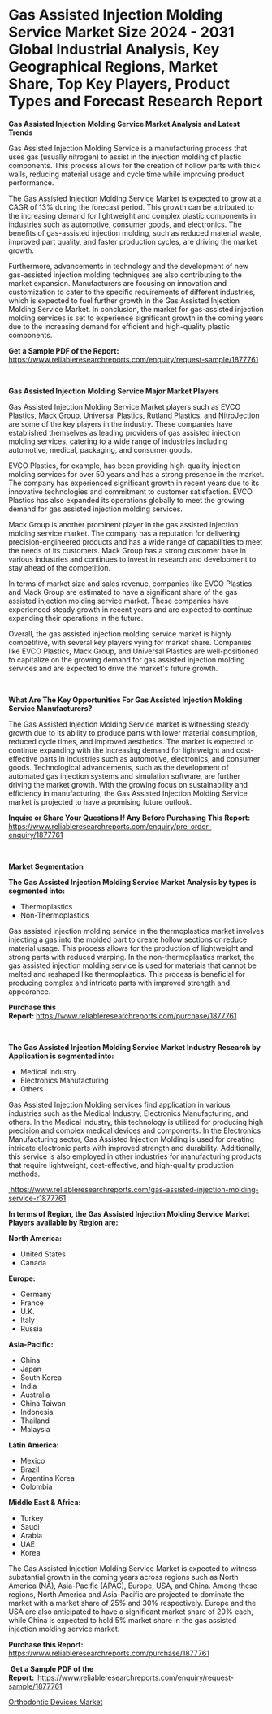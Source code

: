 <p><h1>Gas Assisted Injection Molding Service Market Size 2024 - 2031 Global Industrial Analysis, Key Geographical Regions, Market Share, Top Key Players, Product Types and Forecast Research Report</h1></p><p><strong>Gas Assisted Injection Molding Service Market Analysis and Latest Trends</strong></p>
<p><p>Gas Assisted Injection Molding Service is a manufacturing process that uses gas (usually nitrogen) to assist in the injection molding of plastic components. This process allows for the creation of hollow parts with thick walls, reducing material usage and cycle time while improving product performance.</p><p>The Gas Assisted Injection Molding Service Market is expected to grow at a CAGR of 13% during the forecast period. This growth can be attributed to the increasing demand for lightweight and complex plastic components in industries such as automotive, consumer goods, and electronics. The benefits of gas-assisted injection molding, such as reduced material waste, improved part quality, and faster production cycles, are driving the market growth.</p><p>Furthermore, advancements in technology and the development of new gas-assisted injection molding techniques are also contributing to the market expansion. Manufacturers are focusing on innovation and customization to cater to the specific requirements of different industries, which is expected to fuel further growth in the Gas Assisted Injection Molding Service Market. In conclusion, the market for gas-assisted injection molding services is set to experience significant growth in the coming years due to the increasing demand for efficient and high-quality plastic components.</p></p>
<p><strong>Get a Sample PDF of the Report:&nbsp;</strong> <a href="https://www.reliableresearchreports.com/enquiry/request-sample/1877761">https://www.reliableresearchreports.com/enquiry/request-sample/1877761</a></p>
<p>&nbsp;</p>
<p><strong>Gas Assisted Injection Molding Service Major Market Players</strong></p>
<p><p>Gas Assisted Injection Molding Service Market players such as EVCO Plastics, Mack Group, Universal Plastics, Rutland Plastics, and NitroJection are some of the key players in the industry. These companies have established themselves as leading providers of gas assisted injection molding services, catering to a wide range of industries including automotive, medical, packaging, and consumer goods.</p><p>EVCO Plastics, for example, has been providing high-quality injection molding services for over 50 years and has a strong presence in the market. The company has experienced significant growth in recent years due to its innovative technologies and commitment to customer satisfaction. EVCO Plastics has also expanded its operations globally to meet the growing demand for gas assisted injection molding services.</p><p>Mack Group is another prominent player in the gas assisted injection molding service market. The company has a reputation for delivering precision-engineered products and has a wide range of capabilities to meet the needs of its customers. Mack Group has a strong customer base in various industries and continues to invest in research and development to stay ahead of the competition.</p><p>In terms of market size and sales revenue, companies like EVCO Plastics and Mack Group are estimated to have a significant share of the gas assisted injection molding service market. These companies have experienced steady growth in recent years and are expected to continue expanding their operations in the future.</p><p>Overall, the gas assisted injection molding service market is highly competitive, with several key players vying for market share. Companies like EVCO Plastics, Mack Group, and Universal Plastics are well-positioned to capitalize on the growing demand for gas assisted injection molding services and are expected to drive the market's future growth.</p></p>
<p>&nbsp;</p>
<p><strong>What Are The Key Opportunities For Gas Assisted Injection Molding Service Manufacturers?</strong></p>
<p><p>The Gas Assisted Injection Molding Service market is witnessing steady growth due to its ability to produce parts with lower material consumption, reduced cycle times, and improved aesthetics. The market is expected to continue expanding with the increasing demand for lightweight and cost-effective parts in industries such as automotive, electronics, and consumer goods. Technological advancements, such as the development of automated gas injection systems and simulation software, are further driving the market growth. With the growing focus on sustainability and efficiency in manufacturing, the Gas Assisted Injection Molding Service market is projected to have a promising future outlook.</p></p>
<p><strong>Inquire or Share Your Questions If Any Before Purchasing This Report:</strong> <a href="https://www.reliableresearchreports.com/enquiry/pre-order-enquiry/1877761">https://www.reliableresearchreports.com/enquiry/pre-order-enquiry/1877761</a></p>
<p>&nbsp;</p>
<p><strong>Market Segmentation</strong></p>
<p><strong>The Gas Assisted Injection Molding Service Market Analysis by types is segmented into:</strong></p>
<p><ul><li>Thermoplastics</li><li>Non-Thermoplastics</li></ul></p>
<p><p>Gas assisted injection molding service in the thermoplastics market involves injecting a gas into the molded part to create hollow sections or reduce material usage. This process allows for the production of lightweight and strong parts with reduced warping. In the non-thermoplastics market, the gas assisted injection molding service is used for materials that cannot be melted and reshaped like thermoplastics. This process is beneficial for producing complex and intricate parts with improved strength and appearance.</p></p>
<p><strong>Purchase this Report:&nbsp;</strong><a href="https://www.reliableresearchreports.com/purchase/1877761">https://www.reliableresearchreports.com/purchase/1877761</a></p>
<p>&nbsp;</p>
<p><strong>The Gas Assisted Injection Molding Service Market Industry Research by Application is segmented into:</strong></p>
<p><ul><li>Medical Industry</li><li>Electronics Manufacturing</li><li>Others</li></ul></p>
<p><p>Gas Assisted Injection Molding services find application in various industries such as the Medical Industry, Electronics Manufacturing, and others. In the Medical Industry, this technology is utilized for producing high precision and complex medical devices and components. In the Electronics Manufacturing sector, Gas Assisted Injection Molding is used for creating intricate electronic parts with improved strength and durability. Additionally, this service is also employed in other industries for manufacturing products that require lightweight, cost-effective, and high-quality production methods.</p></p>
<p><a href="https://www.reliableresearchreports.com/gas-assisted-injection-molding-service-r1877761">&nbsp;https://www.reliableresearchreports.com/gas-assisted-injection-molding-service-r1877761</a></p>
<p><strong>In terms of Region, the Gas Assisted Injection Molding Service Market Players available by Region are:</strong></p>
<p>
    <p> <strong> North America: </strong>
        <ul>
            <li>United States</li>
            <li>Canada</li>
        </ul>
        </p> 
    <p> <strong> Europe: </strong>
        <ul>
            <li>Germany</li>
            <li>France</li>
            <li>U.K.</li>
            <li>Italy</li>
            <li>Russia</li>
        </ul>
        </p> 
    <p> <strong> Asia-Pacific: </strong>
        <ul>
            <li>China</li>
            <li>Japan</li>
            <li>South Korea</li>
            <li>India</li>
            <li>Australia</li>
            <li>China Taiwan</li>
            <li>Indonesia</li>
            <li>Thailand</li>
            <li>Malaysia</li>
        </ul>
        </p> 
    <p> <strong> Latin America: </strong>
        <ul>
            <li>Mexico</li>
            <li>Brazil</li>
            <li>Argentina Korea</li>
            <li>Colombia</li>
        </ul>
        </p> 
    <p> <strong> Middle East & Africa: </strong>
        <ul>
            <li>Turkey</li>
            <li>Saudi</li>
            <li>Arabia</li>
            <li>UAE</li>
            <li>Korea</li>
        </ul>
    </p>
    </p>
<p><p>The Gas Assisted Injection Molding Service Market is expected to witness substantial growth in the coming years across regions such as North America (NA), Asia-Pacific (APAC), Europe, USA, and China. Among these regions, North America and Asia-Pacific are projected to dominate the market with a market share of 25% and 30% respectively. Europe and the USA are also anticipated to have a significant market share of 20% each, while China is expected to hold 5% market share in the gas assisted injection molding service market.</p></p>
<p><strong>Purchase this Report: </strong><a href="https://www.reliableresearchreports.com/purchase/1877761">https://www.reliableresearchreports.com/purchase/1877761</a></p>
<p>&nbsp;<strong>Get a Sample PDF of the Report:&nbsp;&nbsp;</strong><a href="https://www.reliableresearchreports.com/enquiry/request-sample/1877761">https://www.reliableresearchreports.com/enquiry/request-sample/1877761</a></p>
<p><strong></strong></p>
<p><p><a href="https://view.publitas.com/reportprime-1/insights-into-the-orthodontic-devices-market-size-which-is-expanding-with-a-6-5-cagr-from-2024-2031/">Orthodontic Devices Market</a></p></p>